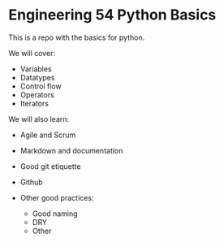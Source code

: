 # Engineering 54 Python Basics 
This is a repo with the basics for python.



We will cover:
- Variables
- Datatypes 
- Control flow
- Operators
- Iterators

We will also learn:

- Agile and Scrum
- Markdown and documentation
- Good git etiquette
- Github
- Other good practices:

     - Good naming
     - DRY
     - Other 

